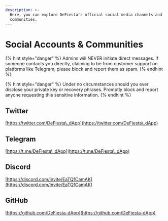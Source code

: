 ```yaml
---
description: >-
  Here, you can explore DeFiesta's official social media channels and
  communities.
---
```


# Social Accounts & Communities

{% hint style="danger" %}
Admins will NEVER initiate direct messages. If someone contacts you directly, claiming to be from customer support on platforms like Telegram, please block and report them as spam.
{% endhint %}

{% hint style="danger" %}
Under no circumstances should you ever disclose your private key or recovery phrases. Promptly block and report anyone requesting this sensitive information.
{% endhint %}

## Twitter

[https://twitter.com/DeFiesta\_dApp](https://twitter.com/DeFiesta\_dApp)

## Telegram

[https://t.me/DeFiesta\_dApp](https://t.me/DeFiesta\_dApp)

## Discord

[https://discord.com/invite/EaTQfCamAK](https://discord.com/invite/EaTQfCamAK)

## GitHub

[https://github.com/DeFiesta-dApp](https://github.com/DeFiesta-dApp)

